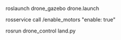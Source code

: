 roslaunch drone_gazebo drone.launch

rosservice call /enable_motors "enable: true"

rosrun drone_control land.py

